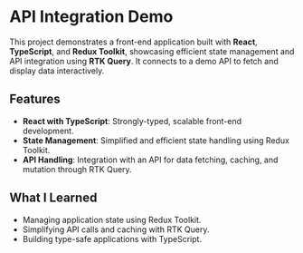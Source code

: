 # API Integration Demo

This project demonstrates a front-end application built with **React**, **TypeScript**, and **Redux Toolkit**, showcasing efficient state management and API integration using **RTK Query**. It connects to a demo API to fetch and display data interactively.

## Features

- **React with TypeScript**: Strongly-typed, scalable front-end development.
- **State Management**: Simplified and efficient state handling using Redux Toolkit.
- **API Handling**: Integration with an API for data fetching, caching, and mutation through RTK Query.

## What I Learned

- Managing application state using Redux Toolkit.
- Simplifying API calls and caching with RTK Query.
- Building type-safe applications with TypeScript.
